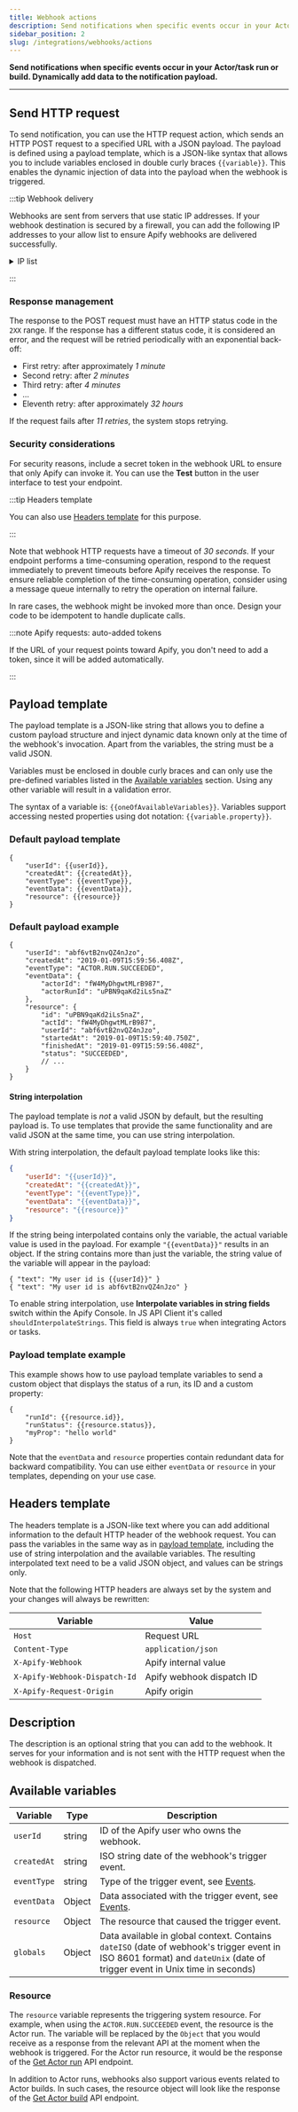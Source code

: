 ```yaml
---
title: Webhook actions
description: Send notifications when specific events occur in your Actor/task  run or build. Dynamically add data to the notification payload.
sidebar_position: 2
slug: /integrations/webhooks/actions
---
```


**Send notifications when specific events occur in your Actor/task  run or build. Dynamically add data to the notification payload.**

---

## Send HTTP request

To send notification, you can use the HTTP request action, which sends an HTTP POST request to a specified URL with a JSON payload. The payload is defined using a payload template, which is a JSON-like syntax that allows you to include variables enclosed in double curly braces `{{variable}}`. This enables the
dynamic injection of data into the payload when the webhook is triggered.

:::tip Webhook delivery

Webhooks are sent from servers that use static IP addresses. If your webhook destination is secured by a firewall, you can add the following IP addresses to your allow list to ensure Apify webhooks are delivered successfully.

<details>
    <summary>IP list</summary>
- `3.215.64.207`
- `13.216.80.7`
- `13.216.180.86`
- `34.224.107.31`
- `34.236.208.85`
- `44.198.219.104`
- `44.207.71.44`
- `44.207.141.205`
- `52.4.20.206`
- `52.203.255.236`
</details>

:::

### Response management

The response to the POST request must have an HTTP status code in the `2XX` range. If the response has a different status code, it is considered an error, and the request will be retried periodically with an exponential back-off:

- First retry: after approximately _1 minute_
- Second retry: after _2 minutes_
- Third retry: after _4 minutes_
- ...
- Eleventh retry: after approximately _32 hours_

If the request fails after _11 retries_, the system stops retrying.

### Security considerations

For security reasons, include a secret token in the webhook URL to ensure that only Apify can invoke it. You can use the **Test** button in the user interface to test your endpoint.

:::tip Headers template

You can also use [Headers template](/platform/integrations/webhooks/actions#headers-template) for this purpose.

:::

Note that webhook HTTP requests have a timeout of _30 seconds_.
If your endpoint performs a time-consuming operation, respond to the request immediately to prevent timeouts before Apify receives the response. To ensure reliable completion of the time-consuming operation, consider using a message queue internally to retry the operation on internal failure.

In rare cases, the webhook might be invoked more than once.
Design your code to be idempotent to handle duplicate calls.

:::note Apify requests: auto-added tokens

If the URL of your request points toward Apify, you don't need to add a token, since it will be added automatically.

:::

## Payload template

The payload template is a JSON-like string that allows you to define a custom payload structure and inject dynamic data known only at the time of the webhook's invocation. Apart from the variables, the string must be a valid JSON.

Variables must be enclosed in double curly braces and can only use the pre-defined variables listed in the [Available variables](#available-variables) section. Using any other variable will result in a validation error.

The syntax of a variable is: `{{oneOfAvailableVariables}}`. Variables support accessing nested properties using dot notation: `{{variable.property}}`.

### Default payload template

```json5
{
    "userId": {{userId}},
    "createdAt": {{createdAt}},
    "eventType": {{eventType}},
    "eventData": {{eventData}},
    "resource": {{resource}}
}
```

### Default payload example

```json5
{
    "userId": "abf6vtB2nvQZ4nJzo",
    "createdAt": "2019-01-09T15:59:56.408Z",
    "eventType": "ACTOR.RUN.SUCCEEDED",
    "eventData": {
        "actorId": "fW4MyDhgwtMLrB987",
        "actorRunId": "uPBN9qaKd2iLs5naZ"
    },
    "resource": {
        "id": "uPBN9qaKd2iLs5naZ",
        "actId": "fW4MyDhgwtMLrB987",
        "userId": "abf6vtB2nvQZ4nJzo",
        "startedAt": "2019-01-09T15:59:40.750Z",
        "finishedAt": "2019-01-09T15:59:56.408Z",
        "status": "SUCCEEDED",
        // ...
    }
}
```

#### String interpolation

The payload template is _not_ a valid JSON by default, but the resulting payload is. To use templates that provide the same functionality and are valid JSON at the same time, you can use string interpolation.

With string interpolation, the default payload template looks like this:

```json
{
    "userId": "{{userId}}",
    "createdAt": "{{createdAt}}",
    "eventType": "{{eventType}}",
    "eventData": "{{eventData}}",
    "resource": "{{resource}}"
}
```

If the string being interpolated contains only the variable, the actual variable value is used in the payload. For example `"{{eventData}}"` results in an object. If the string contains more than just the variable, the string value of the variable will appear in the payload:

```json5
{ "text": "My user id is {{userId}}" }
{ "text": "My user id is abf6vtB2nvQZ4nJzo" }
```

To enable string interpolation, use **Interpolate variables in string fields** switch within the Apify Console. In JS API Client it's called `shouldInterpolateStrings`. This field is always `true` when integrating Actors or tasks.

### Payload template example

This example shows how to use payload template variables to send a custom object that displays the status of a run, its ID and a custom property:

```json5
{
    "runId": {{resource.id}},
    "runStatus": {{resource.status}},
    "myProp": "hello world"
}
```

Note that the `eventData` and `resource` properties contain redundant data for backward compatibility. You can use either `eventData` or `resource` in your templates, depending on your use case.

## Headers template

The headers template is a JSON-like text where you can add additional information to the default HTTP header of the webhook request. You can pass the variables in the same way as in [payload template](#payload-template), including the use of string interpolation and the available variables. The resulting interpolated text need to be a valid JSON object, and values can be strings only.

Note that the following HTTP headers are always set by the system and your changes will always be rewritten:

| Variable                  | Value                   |
|---------------------------|-------------------------|
| `Host`                    | Request URL             |
| `Content-Type`            | `application/json`      |
| `X-Apify-Webhook`         | Apify internal value             |
| `X-Apify-Webhook-Dispatch-Id` | Apify webhook dispatch ID            |
| `X-Apify-Request-Origin`   | Apify origin           |

## Description

The description is an optional string that you can add to the webhook. It serves for your information and is not sent with the HTTP request when the webhook is dispatched.

## Available variables

| Variable    | Type   | Description                                                                         |
|-------------|--------|-------------------------------------------------------------------------------------|
| `userId`    | string | ID of the Apify user who owns the webhook.                                                |
| `createdAt` | string | ISO string date of the webhook's trigger event.                                     |
| `eventType` | string | Type of the trigger event, see [Events](/platform/integrations/webhooks/events).              |
| `eventData` | Object | Data associated with the trigger event, see [Events](/platform/integrations/webhooks/events). |
| `resource`  | Object | The resource that caused the trigger event.                 |
| `globals`   | Object | Data available in global context. Contains `dateISO` (date of webhook's trigger event in ISO 8601 format) and `dateUnix` (date of trigger event in Unix time in seconds) |

### Resource

The `resource` variable represents the triggering system resource. For example, when using the `ACTOR.RUN.SUCCEEDED` event, the resource is the Actor run. The variable will be replaced by the `Object` that you would receive as a response from the relevant API at the moment when the webhook is triggered. For the Actor run resource, it would be the response of the [Get Actor run](/api/v2/actor-run-get) API endpoint.

In addition to Actor runs, webhooks also support various events related to Actor builds. In such cases, the resource object will look like the response of the [Get Actor build](/api/v2/actor-build-get) API endpoint.
